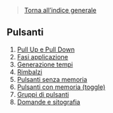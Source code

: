<blockquote>
<p><a href="index.md">Torna all’indice generale</a></p>
</blockquote>
<h2 id="pulsanti">Pulsanti</h2>
<ol>
<li><a href="PullUP-PullDown.md">Pull Up e Pull Down</a></li>
<li><a href="fasi.md">Fasi applicazione</a></li>
<li><a href="gnerazionetempi.md">Generazione tempi</a></li>
<li><a href="rimbalzi.md">Rimbalzi</a></li>
<li><a href="pulsantememoryless.md">Pulsanti senza memoria</a></li>
<li><a href="toggle.md">Pulsanti con memoria (toggle)</a></li>
<li><a href="gruppipulsanti.md">Gruppi di pulsanti</a></li>
<li><a href="domande.md">Domande e sitografia</a></li>
</ol>

<!--stackedit_data:
eyJoaXN0b3J5IjpbLTEyMDg1MTMyOTAsNzEwNzAzMzAwXX0=
-->